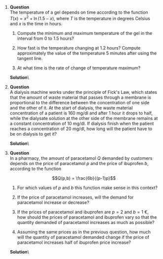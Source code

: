 1.  **Question**\
    The temperature of a gel depends on time according to the function
    $T(x)=x^2+\ln(1.5-x)$, where $T$ is the temperature in degrees
    Celsius and $x$ is the time in hours.

    1.  Compute the minimum and maximum temperature of the gel in the
        interval from 0 to 1.5 hours?

    2.  How fast is the temperature changing at 1.2 hours? Compute
        approximately the value of the temperature 5 minutes after using
        the tangent line.

    3.  At what time is the rate of change of temperature maximum?

    **Solution**\

2.  **Question**\
    A dialysis machine works under the principle of Fick's Law, which
    states that the amount of waste material that passes through a
    membrane is proportional to the difference between the concentration
    of one side and the other of it. At the start of dialysis, the waste
    material concentration of a patient is 160 mg/dl and after 1 hour it
    drops to half, while the dialysate solution at the other side of the
    membrane remains at a constant concentration of 10 mg/dl. If
    dialysis finish when the patient reaches a concentration of 20
    mg/dl, how long will the patient have to be on dialysis to get it?

    **Solution**\

3.  **Question**\
    In a pharmacy, the amount of paracetamol $Q$ demanded by customers
    depends on the price of paracetamol $p$ and the price of ibuprofen
    $b$, according to the function

    $$Q(p,b) = \frac{6b}{(p-1)p}$$

    1.  For which values of $p$ and $b$ this function make sense in this
        context?

    2.  If the price of paracetamol increases, will the demand for
        paracetamol increase or decrease?

    3.  If the prices of paracetamol and ibuprofen are $p=2$ and $b=1$
        €, how should the prices of paracetamol and ibuprofen vary so
        that the quantity demanded of paracetamol increases as much as
        possible?

    4.  Assuming the same prices as in the previous question, how much
        will the quantity of paracetamol demanded change if the price of
        paracetamol increases half of ibuprofen price increase?

    **Solution**\

